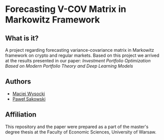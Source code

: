 # Forecasting V-COV Matrix in Markowitz Framework

## What is it?
A project regarding forecasting variance-covariance matrix in Markowitz framework on crypto 
and regular markets. Based on this project we arrived at the results presented in our paper: _Investment Portfolio Optimization Based on Modern Portfolio Theory and Deep Learning Models_

## Authors 
* [Maciej Wysocki](mailto:m.wysocki9@uw.edu.pl)
* [Paweł Sakowski](mailto:sakowki@wne.uw.edu.pl)

## Affiliation
This repository and the paper were prepared as a part of the master's degree thesis at the Faculty of Economic Sciences, University of Warsaw.
